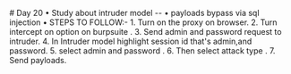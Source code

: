 \# Day 20 • Study about intruder model -- • payloads bypass via sql
injection • STEPS TO FOLLOW:-  1. Turn on the proxy on browser. 2. Turn
intercept on option on burpsuite . 3. Send admin and password request to
intruder. 4. In Intruder model highlight session id that's admin,and
password. 5. select admin and password . 6. Then select attack type . 7.
Send payloads.
